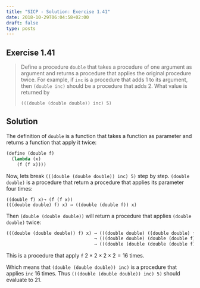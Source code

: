 ```yaml
---
title: "SICP - Solution: Exercise 1.41"
date: 2018-10-29T06:04:58+02:00
draft: false
type: posts
---
```


## Exercise 1.41

> Define a procedure `double` that takes a procedure of one argument as argument and returns a procedure that applies the original procedure twice. For example, if `inc` is a procedure that adds 1 to its argument, then `(double inc)` should be a procedure that adds 2. What value is returned by
> 
> ```
> (((double (double double)) inc) 5)
> ```

## Solution

The definition of `double` is a function that takes a function as parameter and returns a function that apply it twice:

```scheme
(define (double f)
  (lambda (x)
    (f (f x))))
```

Now, lets break `(((double (double double)) inc) 5)` step by step. `(double double)` is a procedure that return a procedure that applies its parameter four times:

```
((double f) x)→ (f (f x))
(((double double) f) x) → ((double (double f)) x)
```

Then `(double (double double))` will return a procedure that applies `(double double)` twice:

```scheme
(((double (double double)) f) x) → (((double double) ((double double) f)) x)
                                 → (((double double) (double (double f))) x)
                                 → (((double (double (double (double f))))) x)
```

This is a procedure that apply `f` $2\times2\times2\times2=16$ times.

Which means that `(double (double double)) inc)` is a procedure that applies `inc` 16 times. Thus `(((double (double double)) inc) 5)` should evaluate to 21.
